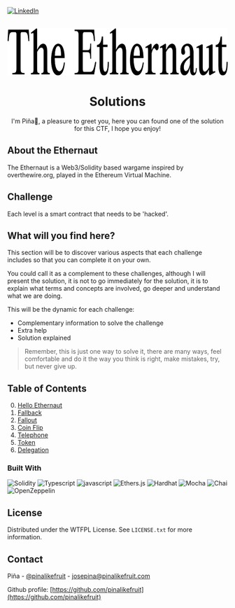
<a name="readme-top"></a>

[![LinkedIn][linkedin-shield]][linkedin-url]


<br />
<div align="center">
  <a href="https://ethernaut.openzeppelin.com/">
    <img src="./img/the-ethernaut.svg" alt="Logo Rather Labs" width="754" height="109">
  </a>

  <h1 align="center">Solutions</h3>

  <p align="center">
    I'm Piña🍍, a pleasure to greet you, here you can found one of the solution for this CTF, I hope you enjoy!
  </p>
</div>

## About the Ethernaut 

The Ethernaut is a Web3/Solidity based wargame inspired by overthewire.org, played in the Ethereum Virtual Machine.  


## Challenge
Each level is a smart contract that needs to be 'hacked'.


## What will you find here?

This section will be to discover various aspects that each challenge includes so that you can complete it on your own.

You could call it as a complement to these challenges, although I will present the solution, it is not to go immediately for the solution, it is to explain what terms and concepts are involved, go deeper and understand what we are doing.

This will be the dynamic for each challenge:

- Complementary information to solve the challenge
- Extra help
- Solution explained

> Remember, this is just one way to solve it, there are many ways, feel comfortable and do it the way you think is right, make mistakes, try, but never give up.

## Table of Contents

0. <a href="https://github.com/pinalikefruit/ethernaut/tree/00-hello-ethernaut"> Hello Ethernaut</a>
1. <a href="https://github.com/pinalikefruit/ethernaut/tree/01-fallback/fallback"> Fallback</a>
2. <a href="https://github.com/pinalikefruit/ethernaut/tree/02-fal1out"> Fallout</a>
3. <a href="https://github.com/pinalikefruit/ethernaut/tree/03-coin-flip"> Coin Flip </a>
4. <a href="https://github.com/pinalikefruit/ethernaut/tree/04-telephone"> Telephone </a>
5. <a href="https://github.com/pinalikefruit/ethernaut/tree/05-token"> Token </a>
6. <a href="https://github.com/pinalikefruit/ethernaut/tree/06-delegation"> Delegation </a>


### Built With

 <p align="left">
 <img src="https://img.shields.io/badge/Solidity-%23363636.svg?style=for-the-badge&logo=solidity&logoColor=white" alt="Solidity">
 <img src="https://img.shields.io/badge/typescript%20-%23007ACC.svg?&style=for-the-badge&logo=typescript&logoColor=white" alt="Typescript"/>
 <img src="https://img.shields.io/badge/javascript-fff04d?&style=for-the-badge&logo=javascript&logoColor=black" alt="javascript"/>
 <img src="https://img.shields.io/badge/Ethers.js-7A98FB?style=for-the-badge&logo=Ethers.js&logoColor=white" alt="Ethers.js">
 <img src="https://img.shields.io/badge/Hardhat-fff04d?style=for-the-badge&logo=Hardhat&logoColor=white" alt="Hardhat">
 <img src="https://img.shields.io/badge/Mocha-8c6749?style=for-the-badge&logo=Mocha&logoColor=white" alt="Mocha">
 <img src="https://img.shields.io/badge/Chai-f6e8c9?style=for-the-badge&logo=Chai&logoColor=a40802" alt="Chai">
 <img src="https://img.shields.io/badge/OpenZeppelin-65aef8?&style=for-the-badge&logo=OpenZeppelin&logoColor=white" alt="OpenZeppelin"/>
</p>


## License

Distributed under the WTFPL License. See `LICENSE.txt` for more information.



## Contact

Piña - [@pinalikefruit](https://twitter.com/pinalikefruit) - josepina@pinalikefruit.com

Github profile: [https://github.com/pinalikefruit](https://github.com/pinalikefruit)



<!-- ## Acknowledgments
Thank you for this opportunity, a lot of effort, dedication, mistakes, try again, but without a doubt a great increase in my development skills, excellent challenge, really enjoyed it, see you soon. -->


[linkedin-shield]: https://img.shields.io/badge/-LinkedIn-black.svg?style=for-the-badge&logo=linkedin&colorB=555
[linkedin-url]: https://www.linkedin.com/in/pinalikefruit
